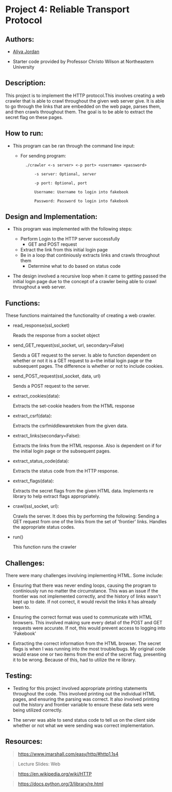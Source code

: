 # Project 4: Reliable Transport Protocol

## Authors:
- [Aliya Jordan](https://github.com/aliyajo)


- Starter code provided by Professor Christo Wilson at Northeastern University

## Description:
This project is to implement the HTTP protocol.This involves creating a web crawler that is able to crawl throughout the given web server give. It is able to go through the links that are embedded on the web page, parses them, and then crawls throughout them. The goal is to be able to extract the secret flag on these pages. 

## How to run:
- This program can be ran through the command line input:
    - For sending program:
      
            ./crawler <-s server> <-p port> <username> <password>
    
                -s server: Optional, server
            
                -p port: Optional, port
            
                Username: Username to login into fakebook
            
                Password: Password to login into fakebook

## Design and Implementation:
- This program was implemented with the following steps:
    - Perform Login to the HTTP server successfully
        - GET and POST request
    - Extract the link from this initial login page
    - Be in a loop that continiously extracts links and crawls throughout them
        - Determine what to do based on status code

- The design involved a recursive loop when it came to getting passed the initial login page due to the concept of a crawler being able to crawl throughout a web server.
    
## Functions:
These functions maintained the functionality of creating a web crawler.
   
- read_response(ssl_socket)
  
    Reads the response from a socket object
- send_GET_request(ssl_socket, url, secondary=False)
  
    Sends a GET request to the server. 
    Is able to function dependent on whether or not it is a 
    GET request to a=the initial login page or the subsequent
    pages. 
    The difference is whether or not to include cookies.
- send_POST_request(ssl_socket, data, url)
  
    Sends a POST request to the server.
- extract_cookies(data):
  
    Extracts the set-cookie headers from the HTML response
- extract_csrf(data):
  
    Extracts the csrfmiddlewaretoken from the given data.
- extract_links(secondary=False):
  
    Extracts the links from the HTML response.
    Also is dependent on if for the initial login page or the subsequent pages. 
- extract_status_code(data):
  
    Extracts the status code from the HTTP response.
- extract_flags(data):
  
    Extracts the secret flags from the given HTML data.
    Implements re library to help extract flags appropriately.
- crawl(ssl_socket, url):
  
    Crawls the server. It does this by performing the following:
    Sending a GET request from one of the links from the 
    set of 'frontier' links. 
    Handles the appropriate status codes.
- run()
  
    This function runs the crawler

## Challenges: 
There were many challenges involving implementing HTML. Some include:

- Ensuring that there was never ending loops, causing the program to continiously run no matter the circumstance. This was an issue if the frontier was not implemented correctly, and the history of links wasn't kept up to date. If not correct, it would revisit the links it has already been to. 

- Ensuring the correct format was used to communicate with HTML browsers. This involved making sure every detail of the POST and GET requests were accurate. If not, this would prevent access to logging into 'Fakebook'

- Extracting the correct information from the HTML browser. The secret flags is when I was running into the most trouble/bugs. My original code would erase one or two items from the end of the secret flag, presenting it to be wrong. Because of this, had to utilize the re library.

## Testing:
- Testing for this project involved appropriate printing statements throughout the code. This involved printing out the individual HTML pages, and ensuring the parsing was correct. It also involved printing out the history and frontier variable to ensure these data sets were being utilized correctly.

- The server was able to send status code to tell us on the client side whether or not what we were sending was correct implementation. 

## Resources:
> https://www.jmarshall.com/easy/http/#http1.1s4

> Lecture Slides: Web

> https://en.wikipedia.org/wiki/HTTP

> https://docs.python.org/3/library/re.html 
